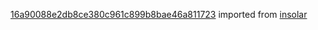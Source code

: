 [16a90088e2db8ce380c961c899b8bae46a811723](https://github.com/insolar/insolar/commit/16a90088e2db8ce380c961c899b8bae46a811723) imported from [insolar](https://github.com/insolar/insolar)
